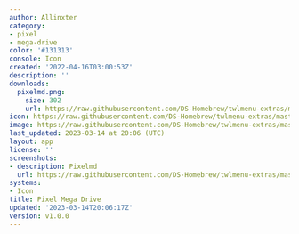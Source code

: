 ```yaml
---
author: Allinxter
category:
- pixel
- mega-drive
color: '#131313'
console: Icon
created: '2022-04-16T03:00:53Z'
description: ''
downloads:
  pixelmd.png:
    size: 302
    url: https://raw.githubusercontent.com/DS-Homebrew/twlmenu-extras/master/_nds/TWiLightMenu/icons/pixelmd.png
icon: https://raw.githubusercontent.com/DS-Homebrew/twlmenu-extras/master/_nds/TWiLightMenu/icons/pixelmd.png
image: https://raw.githubusercontent.com/DS-Homebrew/twlmenu-extras/master/_nds/TWiLightMenu/icons/pixelmd.png
last_updated: 2023-03-14 at 20:06 (UTC)
layout: app
license: ''
screenshots:
- description: Pixelmd
  url: https://raw.githubusercontent.com/DS-Homebrew/twlmenu-extras/master/_nds/TWiLightMenu/icons/pixelmd.png
systems:
- Icon
title: Pixel Mega Drive
updated: '2023-03-14T20:06:17Z'
version: v1.0.0
---
```

